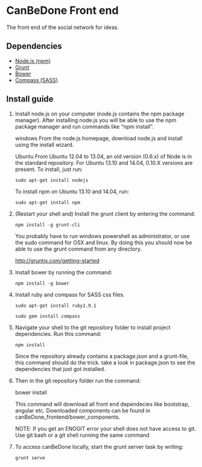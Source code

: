 # CanBeDone Front end

The front end of the social network for ideas.

## Dependencies
- [Node.js (npm)](http://nodejs.org/)
- [Grunt](http://gruntjs.com/)
- [Bower](https://github.com/bower/bower)
- [Compass (SASS)](http://compass-style.org/install/) 

## Install guide
1. Install node.js on your computer (node.js contains the npm package manager). After installing node.js you will be able to use the npm package manager and run commands like “npm install”.

	windows
	From the node.js homepage, download node.js and install using the install wizard.

	Ubuntu
	From Ubuntu 12.04 to 13.04, an old version (0.6.x) of Node is in the standard repository. For Ubuntu 13.10 and 14.04, 0.10.X versions are present. To install, just run:
		
	```
	sudo apt-get install nodejs
	```
	To install npm on Ubuntu 13.10 and 14.04, run:

	```
	sudo apt-get install npm
	```


2. (Restart your shell and) Install the grunt client by entering the command:

	```
	npm install -g grunt-cli
	```

	You probably have to run windows powershell as administrator, or use the sudo command for OSX and linux. By doing this you should now be able to use the grunt command from any directory.

	http://gruntjs.com/getting-started


3.  Install bower by running the command:

	```
	npm install -g bower
	```


4. Install ruby and compass for SASS css files.
	```
	sudo apt-get install ruby1.9.1
	```
	```
	sudo gem install compass
	```


5. Navigate your shell to the git repository folder to install project dependencies. Run this command:

	```
	npm install
	```

	Since the repository already contains a package.json and a grunt-file, this command should do the trick. take a look in package.json to see the dependencies that just got installed.





6. Then in the git repository folder run the command:

	bower install

	This command will download all front end dependecies like bootstrap, angular etc. Downloaded components can be found in canBeDone_frontend/bower_components.

	NOTE: If you get an ENOGIT error your shell does not have access to git.
	Use git bash or a git shell running the same command 



7. To access canBeDone locally, start the grunt server task by writing:

	```	
	grunt serve
	```
